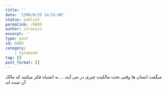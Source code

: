 ```yaml
---
title: ''
date: '1396/6/25 14:51:00'
status: publish
permalink: /6885
author: straxico
excerpt: ''
type: post
id: 6885
category:
    - tytomood
tag: []
post_format: []
---
```

میگفت انسان ها وقتی تحت مالکیت چیزی در می آیند … به اشتباه فکر میکنند که مالک آن شده اند